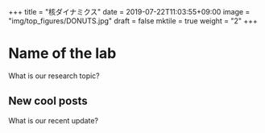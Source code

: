 +++
title = "核ダイナミクス"
date = 2019-07-22T11:03:55+09:00
image = "img/top_figures/DONUTS.jpg"
draft = false
mktile = true
weight = "2"
+++

# Name of the lab

What is our research topic?

## New cool posts

What is our recent update?
</br>
